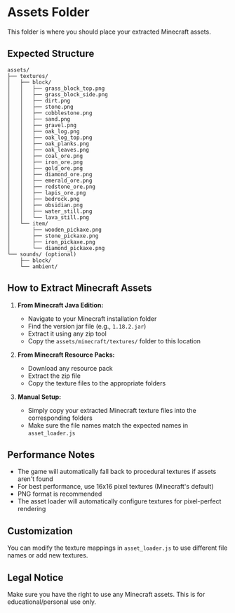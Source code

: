 # Assets Folder

This folder is where you should place your extracted Minecraft assets.

## Expected Structure

```
assets/
├── textures/
│   ├── block/
│   │   ├── grass_block_top.png
│   │   ├── grass_block_side.png
│   │   ├── dirt.png
│   │   ├── stone.png
│   │   ├── cobblestone.png
│   │   ├── sand.png
│   │   ├── gravel.png
│   │   ├── oak_log.png
│   │   ├── oak_log_top.png
│   │   ├── oak_planks.png
│   │   ├── oak_leaves.png
│   │   ├── coal_ore.png
│   │   ├── iron_ore.png
│   │   ├── gold_ore.png
│   │   ├── diamond_ore.png
│   │   ├── emerald_ore.png
│   │   ├── redstone_ore.png
│   │   ├── lapis_ore.png
│   │   ├── bedrock.png
│   │   ├── obsidian.png
│   │   ├── water_still.png
│   │   └── lava_still.png
│   └── item/
│       ├── wooden_pickaxe.png
│       ├── stone_pickaxe.png
│       ├── iron_pickaxe.png
│       └── diamond_pickaxe.png
└── sounds/ (optional)
    ├── block/
    └── ambient/
```

## How to Extract Minecraft Assets

1. **From Minecraft Java Edition:**
   - Navigate to your Minecraft installation folder
   - Find the version jar file (e.g., `1.18.2.jar`)
   - Extract it using any zip tool
   - Copy the `assets/minecraft/textures/` folder to this location

2. **From Minecraft Resource Packs:**
   - Download any resource pack
   - Extract the zip file
   - Copy the texture files to the appropriate folders

3. **Manual Setup:**
   - Simply copy your extracted Minecraft texture files into the corresponding folders
   - Make sure the file names match the expected names in `asset_loader.js`

## Performance Notes

- The game will automatically fall back to procedural textures if assets aren't found
- For best performance, use 16x16 pixel textures (Minecraft's default)
- PNG format is recommended
- The asset loader will automatically configure textures for pixel-perfect rendering

## Customization

You can modify the texture mappings in `asset_loader.js` to use different file names or add new textures.

## Legal Notice

Make sure you have the right to use any Minecraft assets. This is for educational/personal use only.